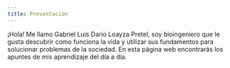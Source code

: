 ```yaml
---
title: Presentación
---
```

¡Hola! Me llamo Gabriel Luis Dario Loayza Pretel, soy bioingeniero que le gusta descubrir como funciona la vida y utilizar sus fundamentos para solucionar problemas de la sociedad. En esta página web encontrarás los apuntes de mis aprendizaje del día a día.


